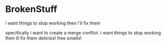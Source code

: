 # BrokenStuff
i want things to stop working then i'll fix them

specifically i want to create a merge conflict.
i want things to stop working then ill fix them
delicios! free smells!
